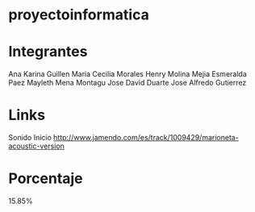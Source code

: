 proyectoinformatica
===================

Integrantes
===========

Ana Karina Guillen
Maria Cecilia Morales
Henry Molina Mejia 
Esmeralda Paez 
Mayleth Mena Montagu
Jose David Duarte 
Jose Alfredo Gutierrez

Links
======

Sonido Inicio http://www.jamendo.com/es/track/1009429/marioneta-acoustic-version

Porcentaje
==========
15.85% 
